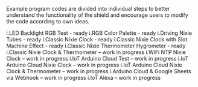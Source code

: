 Example program codes are divided into individual steps to better understand the functionality of the shield and encourage users to modify the code according to own ideas.

i.LED Backlight RGB Test - ready
i.RGB Color Palette - ready
i.Driving Nixie Tubes - ready
i.Classic Nixie Clock - ready
i.Classic Nixie Clock with Slot Machine Effect - ready
i.Classic Nixie Thermometer Hygrometer - ready
i.Classic Nixie Clock & Thermometer – work in progress
i.WiFi NTP Nixie Clock – work in progress
i.IoT Arduino Cloud Test – work in progress
i.IoT Arduino Cloud Nixie Clock – work in progress
i.IoT Arduino Cloud Nixie Clock & Thermometer – work in progress
i.Arduino Cloud & Google Sheets via Webhook – work in progress
i.IoT Alexa – work in progress
